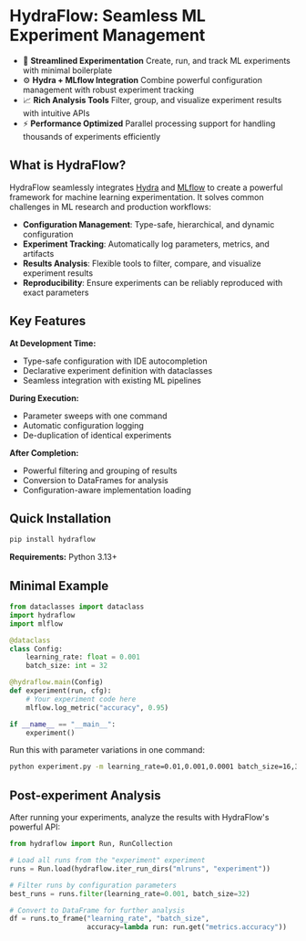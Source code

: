 # HydraFlow: Seamless ML Experiment Management

<div class="grid cards" markdown>

- 🚀 **Streamlined Experimentation**
  Create, run, and track ML experiments with minimal boilerplate
- ⚙️ **Hydra + MLflow Integration**
  Combine powerful configuration management with robust experiment tracking
- 📈 **Rich Analysis Tools**
  Filter, group, and visualize experiment results with intuitive APIs
- ⚡ **Performance Optimized**
  Parallel processing support for handling thousands of experiments efficiently

</div>

## What is HydraFlow?

HydraFlow seamlessly integrates [Hydra](https://hydra.cc/) and
[MLflow](https://mlflow.org/) to create a powerful framework for machine
learning experimentation. It solves common challenges in ML research and
production workflows:

- **Configuration Management**: Type-safe, hierarchical, and dynamic
  configuration
- **Experiment Tracking**: Automatically log parameters, metrics, and artifacts
- **Results Analysis**: Flexible tools to filter, compare, and visualize
  experiment results
- **Reproducibility**: Ensure experiments can be reliably reproduced with
  exact parameters

## Key Features

**At Development Time:**
- Type-safe configuration with IDE autocompletion
- Declarative experiment definition with dataclasses
- Seamless integration with existing ML pipelines

**During Execution:**
- Parameter sweeps with one command
- Automatic configuration logging
- De-duplication of identical experiments

**After Completion:**
- Powerful filtering and grouping of results
- Conversion to DataFrames for analysis
- Configuration-aware implementation loading

## Quick Installation

```bash
pip install hydraflow
```

**Requirements:** Python 3.13+

## Minimal Example

```python
from dataclasses import dataclass
import hydraflow
import mlflow

@dataclass
class Config:
    learning_rate: float = 0.001
    batch_size: int = 32

@hydraflow.main(Config)
def experiment(run, cfg):
    # Your experiment code here
    mlflow.log_metric("accuracy", 0.95)

if __name__ == "__main__":
    experiment()
```

Run this with parameter variations in one command:

```bash
python experiment.py -m learning_rate=0.01,0.001,0.0001 batch_size=16,32,64
```

## Post-experiment Analysis

After running your experiments, analyze the results with HydraFlow's
powerful API:

```python
from hydraflow import Run, RunCollection

# Load all runs from the "experiment" experiment
runs = Run.load(hydraflow.iter_run_dirs("mlruns", "experiment"))

# Filter runs by configuration parameters
best_runs = runs.filter(learning_rate=0.001, batch_size=32)

# Convert to DataFrame for further analysis
df = runs.to_frame("learning_rate", "batch_size",
                   accuracy=lambda run: run.get("metrics.accuracy"))
```

<!--
## Explore HydraFlow

<div class="grid cards" markdown>

- 📖 [**Getting Started**](usage/quickstart.md)
  Learn the basics of HydraFlow with a step-by-step guide
- 🧩 [**API Reference**](api/index.md)
  Detailed documentation of HydraFlow's classes and functions
- 💻 [**CLI Tools**](cli/index.md)
  Discover HydraFlow's command-line utilities
- 💡 [**Advanced Usage**](advanced/index.md)
  Tips, tricks, and best practices for complex workflows

</div>
-->
